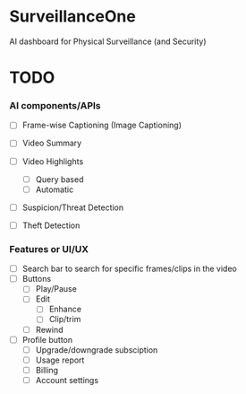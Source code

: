 # SurveillanceOne
AI dashboard for Physical Surveillance (and Security)


# TODO

### AI components/APIs
- [ ] Frame-wise Captioning (Image Captioning)
- [ ] Video Summary
- [ ] Video Highlights
  - [ ] Query based
  - [ ] Automatic
- [ ] Suspicion/Threat Detection
- [ ] Theft Detection


### Features or UI/UX 
- [ ] Search bar to search for specific frames/clips in the video
- [ ] Buttons
  - [ ] Play/Pause
  - [ ] Edit 
     - [ ] Enhance
     - [ ] Clip/trim
  - [ ] Rewind
  
- [ ] Profile button
  - [ ] Upgrade/downgrade subsciption
  - [ ] Usage report
  - [ ] Billing
  - [ ] Account settings
